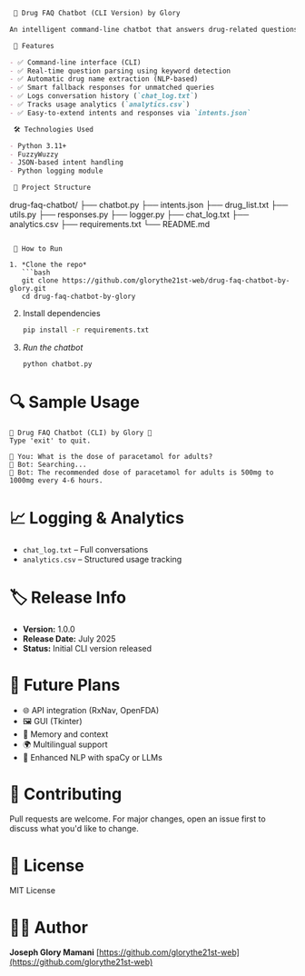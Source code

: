 ```markdown
 💊 Drug FAQ Chatbot (CLI Version) by Glory

An intelligent command-line chatbot that answers drug-related questions using real-time logic and natural language processing (NLP). Built with Python and designed to assist users with basic drug FAQs such as dosage, use cases, and side effects.

 🚀 Features

- ✅ Command-line interface (CLI)
- ✅ Real-time question parsing using keyword detection
- ✅ Automatic drug name extraction (NLP-based)
- ✅ Smart fallback responses for unmatched queries
- ✅ Logs conversation history (`chat_log.txt`)
- ✅ Tracks usage analytics (`analytics.csv`)
- ✅ Easy-to-extend intents and responses via `intents.json`

 🛠️ Technologies Used

- Python 3.11+
- FuzzyWuzzy
- JSON-based intent handling
- Python logging module

 📂 Project Structure

```

drug-faq-chatbot/
├── chatbot.py
├── intents.json
├── drug\_list.txt
├── utils.py
├── responses.py
├── logger.py
├── chat\_log.txt
├── analytics.csv
├── requirements.txt
└── README.md

````

 🧪 How to Run

1. *Clone the repo*
   ```bash
   git clone https://github.com/glorythe21st-web/drug-faq-chatbot-by-glory.git
   cd drug-faq-chatbot-by-glory
````

2. Install dependencies

   ```bash
   pip install -r requirements.txt
   ```

3. *Run the chatbot*

   ```bash
   python chatbot.py
   ```

# 🔍 Sample Usage

```
💊 Drug FAQ Chatbot (CLI) by Glory 💊
Type 'exit' to quit.

👤 You: What is the dose of paracetamol for adults?
🤖 Bot: Searching...
🤖 Bot: The recommended dose of paracetamol for adults is 500mg to 1000mg every 4-6 hours.
```

# 📈 Logging & Analytics

* `chat_log.txt` – Full conversations
* `analytics.csv` – Structured usage tracking

# 🏷️ Release Info

* **Version:** 1.0.0
* **Release Date:** July 2025
* **Status:** Initial CLI version released

# 🔄 Future Plans

* 🌐 API integration (RxNav, OpenFDA)
* 🖼️ GUI (Tkinter)
* 🤖 Memory and context
* 🌍 Multilingual support
* 🧠 Enhanced NLP with spaCy or LLMs

# 🤝 Contributing

Pull requests are welcome. For major changes, open an issue first to discuss what you'd like to change.

# 📄 License

MIT License

# 👩‍💻 Author

**Joseph Glory Mamani**
[https://github.com/glorythe21st-web](https://github.com/glorythe21st-web)

